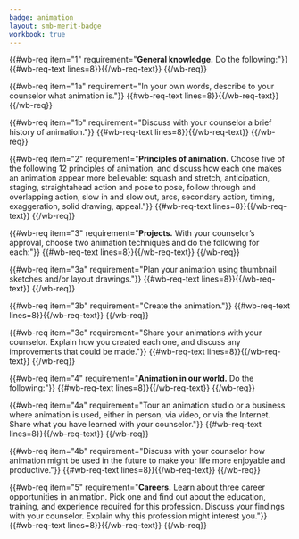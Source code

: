 ```yaml
---
badge: animation
layout: smb-merit-badge
workbook: true
---
```



{{#wb-req item="1" requirement="**General knowledge.** Do the following:"}}
{{#wb-req-text lines=8}}{{/wb-req-text}}
{{/wb-req}}

{{#wb-req item="1a" requirement="In your own words, describe to your counselor what animation is."}}
{{#wb-req-text lines=8}}{{/wb-req-text}}
{{/wb-req}}

{{#wb-req item="1b" requirement="Discuss with your counselor a brief history of animation."}}
{{#wb-req-text lines=8}}{{/wb-req-text}}
{{/wb-req}}

{{#wb-req item="2" requirement="**Principles of animation.** Choose five of the following 12 principles of animation, and discuss how each one makes an animation appear more believable: squash and stretch, anticipation, staging, straightahead action and pose to pose, follow through and overlapping action, slow in and slow out, arcs, secondary action, timing, exaggeration, solid drawing, appeal."}}
{{#wb-req-text lines=8}}{{/wb-req-text}}
{{/wb-req}}

{{#wb-req item="3" requirement="**Projects.** With your counselor’s approval, choose two animation techniques and do the following for each:"}}
{{#wb-req-text lines=8}}{{/wb-req-text}}
{{/wb-req}}

{{#wb-req item="3a" requirement="Plan your animation using thumbnail sketches and/or layout drawings."}}
{{#wb-req-text lines=8}}{{/wb-req-text}}
{{/wb-req}}

{{#wb-req item="3b" requirement="Create the animation."}}
{{#wb-req-text lines=8}}{{/wb-req-text}}
{{/wb-req}}

{{#wb-req item="3c" requirement="Share your animations with your counselor. Explain how you created each one, and discuss any improvements that could be made."}}
{{#wb-req-text lines=8}}{{/wb-req-text}}
{{/wb-req}}

{{#wb-req item="4" requirement="**Animation in our world.** Do the following:"}}
{{#wb-req-text lines=8}}{{/wb-req-text}}
{{/wb-req}}

{{#wb-req item="4a" requirement="Tour an animation studio or a business where animation is used, either in person, via video, or via the Internet. Share what you have learned with your counselor."}}
{{#wb-req-text lines=8}}{{/wb-req-text}}
{{/wb-req}}

{{#wb-req item="4b" requirement="Discuss with your counselor how animation might be used in the future to make your life more enjoyable and productive."}}
{{#wb-req-text lines=8}}{{/wb-req-text}}
{{/wb-req}}

{{#wb-req item="5" requirement="**Careers.** Learn about three career opportunities in animation. Pick one and find out about the education, training, and experience required for this profession. Discuss your findings with your counselor. Explain why this profession might interest you."}}
{{#wb-req-text lines=8}}{{/wb-req-text}}
{{/wb-req}}
